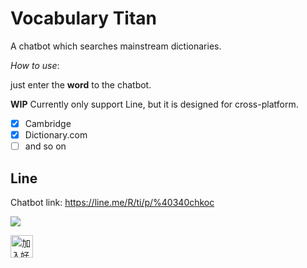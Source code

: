 # Vocabulary Titan

A chatbot which searches mainstream dictionaries.

*How to use*:

just enter the **word** to the chatbot.

**WIP** Currently only support Line, but it is designed for cross-platform.

- [X] Cambridge
- [X] Dictionary.com
- [ ] and so on

## Line

Chatbot link: https://line.me/R/ti/p/%40340chkoc

![](https://user-images.githubusercontent.com/18013815/63000869-c4f7d100-bea4-11e9-8aae-9cc940a9a6e0.png)

<a href="http://nav.cx/12X8krV"><img src="https://scdn.line-apps.com/n/line_add_friends/btn/zh-Hant.png" alt="加入好友" height="36" border="0"></a>
